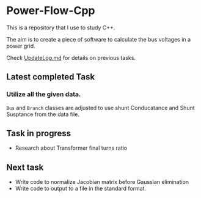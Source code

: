 # Power-Flow-Cpp
This is a repository that I use to study C++.

The aim is to create a piece of software to calculate the bus voltages in a power grid.

Check [UpdateLog.md](/UpdateLog.md) for details on previous tasks.

## Latest completed Task 

### Utilize all the given data.

`Bus` and `Branch` classes are adjusted to use shunt Conducatance and Shunt Susptance from the data file.


## Task in progress

- Research about Transformer final turns ratio

## Next task
- Write code to normalize Jacobian matrix before Gaussian elimination
- Write code to output to a file in the standard format.